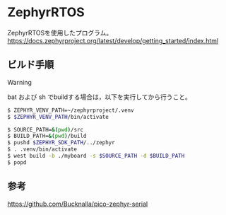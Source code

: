 # ZephyrRTOS
ZephyrRTOSを使用したプログラム。<br>
https://docs.zephyrproject.org/latest/develop/getting_started/index.html <br>

## ビルド手順

> [!WARNING]
> bat および sh でbuildする場合は，以下を実行してから行うこと。
> ```sh
> $ ZEPHYR_VENV_PATH=~/zephyrproject/.venv
> $ $ZEPHYR_VENV_PATH/bin/activate
> ```

```sh
$ SOURCE_PATH=&(pwd)/src
$ BUILD_PATH=&(pwd)/build
$ pushd $ZEPHYR_SDK_PATH/../zephyr
$ . .venv/bin/activate
$ west build -b ./myboard -s $SOURCE_PATH -d $BUILD_PATH
$ popd
```

## 参考
https://github.com/Bucknalla/pico-zephyr-serial